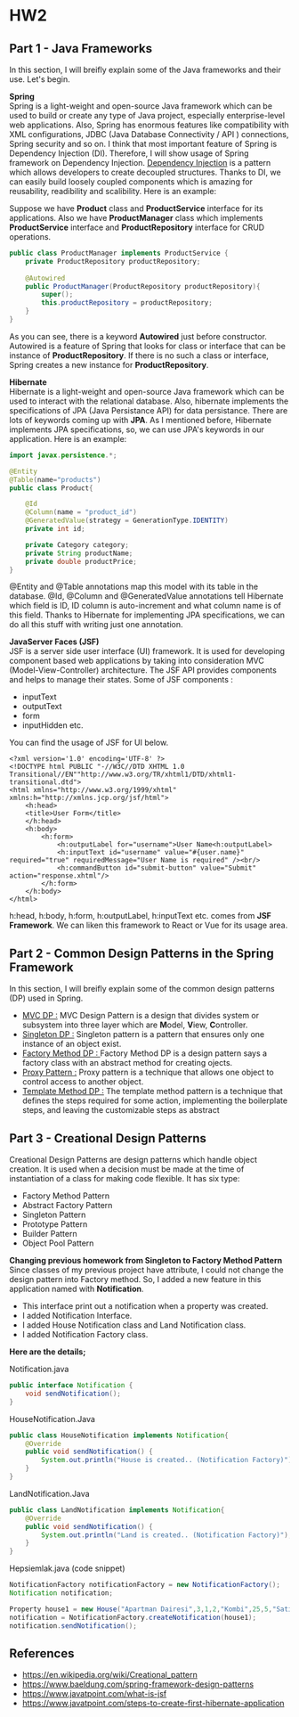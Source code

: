 # HW2

## Part 1 - Java Frameworks
In this section, I will breifly explain some of the Java frameworks and their use. Let's begin.

<b>Spring</b><br>
Spring is a light-weight and open-source Java framework which can be used to build or create any type of Java project, especially enterprise-level web applications. Also, Spring has enormous features like compatibility with XML configurations, JDBC (Java Database Connectivity / API ) connections, Spring security and so on. I think that most important feature of Spring is Dependency Injection (DI). Therefore, I will show usage of Spring framework on Dependency Injection. <u>Dependency Injection</u> is a pattern which allows developers to create decoupled structures. Thanks to DI, we can easily build loosely coupled components which is amazing for reusability, readibility and scalibility. Here is an example:

Suppose we have <b>Product</b> class and <b>ProductService</b> interface for its applications. Also we have <b>ProductManager</b> class which implements <b>ProductService</b> interface and <b>ProductRepository</b> interface for CRUD operations. 
```java
public class ProductManager implements ProductService {
    private ProductRepository productRepository;
    
    @Autowired
    public ProductManager(ProductRepository productRepository){
        super();
        this.productRepository = productRepository;
    }
}
```
As you can see, there is a keyword <b>Autowired</b> just before constructor. Autowired is a feature of Spring that looks for class or interface that can be instance of <b>ProductRepository</b>. If there is no such a class or interface, Spring creates a new instance for <b>ProductRepository</b>. 

<b>Hibernate</b><br>
Hibernate is a light-weight and open-source Java framework which can be used to interact with the relational database. Also, hibernate implements the specifications of JPA (Java Persistance API) for data persistance. There are lots of keywords coming up with <b>JPA</b>.
As I mentioned before, Hibernate implements JPA specifications, so, we can use JPA's keywords in our application. Here is an example:

```java
import javax.persistence.*;

@Entity
@Table(name="products")
public class Product{

    @Id
    @Column(name = "product_id")
    @GeneratedValue(strategy = GenerationType.IDENTITY)
    private int id;

    private Category category;
    private String productName;
    private double productPrice;
}
```
@Entity and @Table annotations map this model with its table in the database. @Id, @Column and @GeneratedValue annotations tell Hibernate which field is ID, ID column is auto-increment and what column name is of this field. Thanks to Hibernate for implementing JPA specifications, we can do all this stuff with writing just one annotation.

<b>JavaServer Faces (JSF)</b><br>
JSF is a server side user interface (UI) framework. It is used for developing component based web applications by taking into consideration MVC (Model-View-Controller) architecture. The JSF API provides components and helps to manage their states. Some of JSF components : 
- inputText
- outputText
- form
- inputHidden etc.

You can find the usage of JSF for UI below.

```xhtml
<?xml version='1.0' encoding='UTF-8' ?>  
<!DOCTYPE html PUBLIC "-//W3C//DTD XHTML 1.0 Transitional//EN""http://www.w3.org/TR/xhtml1/DTD/xhtml1-transitional.dtd">  
<html xmlns="http://www.w3.org/1999/xhtml"  
xmlns:h="http://xmlns.jcp.org/jsf/html">  
    <h:head>  
    <title>User Form</title>  
    </h:head>  
    <h:body>  
        <h:form>  
            <h:outputLabel for="username">User Name<h:outputLabel>  
            <h:inputText id="username" value="#{user.name}" required="true" requiredMessage="User Name is required" /><br/>
            <h:commandButton id="submit-button" value="Submit" action="response.xhtml"/>  
        </h:form>  
    </h:body>  
</html> 
```
h:head, h:body, h:form, h:outputLabel, h:inputText etc. comes from <b>JSF Framework</b>. We can liken this framework to React or Vue for its usage area.



## Part 2 - Common Design Patterns in the Spring Framework
In this section, I will breifly explain some of the common design patterns (DP) used in Spring.
- <u>MVC DP :</u> MVC Design Pattern is a design that divides system or subsystem into three layer which are **M**odel, **V**iew, **C**ontroller. 
- <u>Singleton DP :</u> Singleton pattern is a pattern that ensures only one instance of an object exist. 
- <u>Factory Method DP : </u> Factory Method DP is a design pattern says a factory class with an abstract method for creating ojects.
- <u>Proxy Pattern :</u> Proxy pattern is a technique that allows one object to control access to another object. 
- <u>Template Method DP :</u> The template method pattern is a technique that defines the steps required for some action, implementing the boilerplate steps, and leaving the customizable steps as abstract
## Part 3 - Creational Design Patterns
Creational Design Patterns are design patterns which handle object creation. It is used when a decision must be made at the time of instantiation of a class for making code flexible. It has six type:
- Factory Method Pattern
- Abstract Factory Pattern
- Singleton Pattern
- Prototype Pattern
- Builder Pattern 
- Object Pool Pattern

**Changing previous homework from Singleton to Factory Method Pattern**
Since classes of my previous project have attribute, I could not change the design pattern into Factory method. So, I added a new feature in this application named with **Notification**.
- This interface print out a notification when a property was created. 
- I added Notification Interface.
- I added House Notification class and Land Notification class.
- I added Notification Factory class. 

**Here are the details;**

Notification.java
```java
public interface Notification {
    void sendNotification();
}
```

HouseNotification.Java
```java
public class HouseNotification implements Notification{
    @Override
    public void sendNotification() {
        System.out.println("House is created.. (Notification Factory)");
    }
}

```
LandNotification.Java
```java
public class LandNotification implements Notification{
    @Override
    public void sendNotification() {
        System.out.println("Land is created.. (Notification Factory)");
    }
}
```

Hepsiemlak.java (code snippet)
```java
NotificationFactory notificationFactory = new NotificationFactory();
Notification notification;

Property house1 = new House("Apartman Dairesi",3,1,2,"Kombi",25,5,"Satilik",address1,150);
notification = NotificationFactory.createNotification(house1);
notification.sendNotification();
```

## References
- https://en.wikipedia.org/wiki/Creational_pattern
- https://www.baeldung.com/spring-framework-design-patterns
- https://www.javatpoint.com/what-is-jsf
- https://www.javatpoint.com/steps-to-create-first-hibernate-application